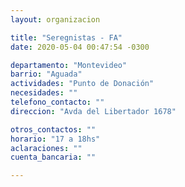 ```yaml
---
layout: organizacion

title: "Seregnistas - FA"
date: 2020-05-04 00:47:54 -0300

departamento: "Montevideo"
barrio: "Aguada"
actividades: "Punto de Donación"
necesidades: ""
telefono_contacto: ""
direccion: "Avda del Libertador 1678"

otros_contactos: ""
horario: "17 a 18hs"
aclaraciones: ""
cuenta_bancaria: ""

---
```

